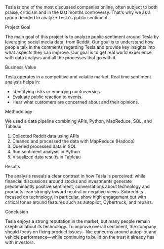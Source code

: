 Tesla is one of the most discussed companies online, often subject to both praise, criticism and in the last months controversy. That's why we as a group decided to analyze Tesla's public sentiment.

Project Goal 

The main goal of this project is to analyze public sentiment around Tesla by leveraging social media data, from Reddit. Our goal is to understand how people talk in the comments regarding Tesla and provide key insights into what aspects they can improve. Our goal is to get real world experience with data analysis and all the processes that go with it.

Business Value

Tesla operates in a competitive and volatile market. Real time sentiment analysis helps in:
-	Identifying risks or emerging controversies.
-	Evaluate public reaction to events.	
-	Hear what customers are concerned about and their opinions.

Methodology

We used a data pipeline combining APIs, Python, MapReduce, SQL, and Tableau
1.	Collected Reddit data using APIs
2.	Cleaned and processed the data with MapReduce (Hadoop)
3.	Queried processed data in SQL
4.	Run sentiment analysis in Python
5.	Visualized data results in Tableau 

Results

The analysis reveals a clear contrast in how Tesla is perceived: while financial discussions around stocks and investments generate predominantly positive sentiment, conversations about technology and products lean strongly toward neutral or negative views. Subreddits focused on technology, in particular, show high engagement but with critical tones around features such as autopilot, Cybertruck, and repairs.

Conclusion

Tesla enjoys a strong reputation in the market, but many people remain skeptical about its technology. To improve overall sentiment, the company should focus on fixing product issues—like concerns around autopilot and vehicle performance—while continuing to build on the trust it already has with investors.


